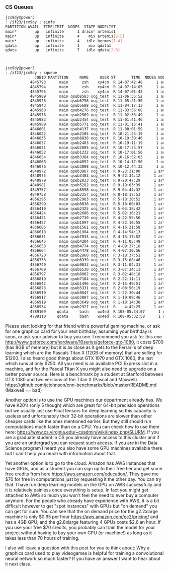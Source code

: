 



### CS Queues

```bash
jcx9dy@power3
: /if23/jcx9dy ; sinfo
PARTITION AVAIL  TIMELIMIT  NODES  STATE NODELIST
main*        up   infinite      1 drain* artemis1
main*        up   infinite      4    mix artemis[2-5]
main*        up   infinite      4   idle hermes[1-4]
qdata        up   infinite      1    mix qdata1
qdata        up   infinite      7   idle qdata[2-8]



jcx9dy@power3
: /if23/jcx9dy ; squeue
             JOBID PARTITION     NAME     USER ST       TIME  NODES NODELIST(REASON)
           4845793      main      zsh    xy4cm  R 14-07:42:48      1 artemis3
           4845794      main      zsh    xy4cm  R 14-07:14:05      1 artemis4
           4845795      main      zsh    xy4cm  R 14-07:01:42      1 artemis5
           4845909      main qsub8583 xcg_test  R 11-06:35:52      1 artemis2
           4845928      main qsub6758 xcg_test  R 11-05:21:50      1 artemis2
           4845943      main qsub5688 xcg_test  R 11-04:17:13      1 artemis2
           4845960      main qsub4276 xcg_test  R 11-03:56:08      1 artemis2
           4845976      main qsub2569 xcg_test  R 11-02:33:49      1 artemis2
           4845983      main qsub3454 xcg_test  R 11-01:41:46      1 artemis3
           4845989      main qsub5771 xcg_test  R 11-01:15:41      1 artemis3
           4846001      main qsub4137 xcg_test  R 11-00:01:59      1 artemis3
           4846022      main qsub2105 xcg_test  R 10-21:25:19      1 artemis3
           4846035      main qsub8838 xcg_test  R 10-19:39:46      1 artemis2
           4846037      main qsub2483 xcg_test  R 10-19:11:19      1 artemis2
           4846051      main qsub2805 xcg_test  R 10-17:24:57      1 artemis2
           4846052      main qsub1232 xcg_test  R 10-17:01:56      1 artemis3
           4846054      main qsub3384 xcg_test  R 10-16:52:03      1 artemis2
           4846068      main qsub4052 xcg_test  R 10-14:17:50      1 artemis2
           4846076      main qsub3808 xcg_test  R 10-12:44:33      1 artemis3
           4848972      main qsub3907 xcg_test  R 9-23:31:00      1 artemis2
           4848975      main qsub3483 xcg_test  R 9-22:34:12      1 artemis2
           4848979      main qsub2833 xcg_test  R 9-20:47:29      1 artemis2
           4848981      main qsub5282 xcg_test  R 9-19:03:39      1 artemis2
           4849757      main qsub8598 xcg_test  R 9-04:44:32      1 artemis3
           4849758      main qsub3357 xcg_test  R 8-18:17:53      1 artemis2
           4856295      main qsub2983 xcg_test  R 5-18:20:52      1 artemis4
           4856299      main qsub8838 xcg_test  R 5-18:00:03      1 artemis4
           4856410      main qsub2325 xcg_test  R 5-03:38:42      1 artemis4
           4856424      main qsub2686 xcg_test  R 5-02:16:21      1 artemis5
           4856451      main qsub2730 xcg_test  R 4-22:55:56      1 artemis4
           4856457      main qsub1097 xcg_test  R 4-22:16:55      1 artemis4
           4856605      main qsub1561 xcg_test  R 4-16:21:58      1 artemis3
           4856618      main qsub1904 xcg_test  R 4-14:54:13      1 artemis4
           4856631      main qsub7833 xcg_test  R 4-13:17:52      1 artemis4
           4856645      main qsub4204 xcg_test  R 4-11:05:48      1 artemis4
           4856653      main qsub4774 xcg_test  R 4-09:37:18      1 artemis3
           4856664      main qsub4478 xcg_test  R 4-07:30:56      1 artemis4
           4856720      main qsub2960 xcg_test  R 3-18:37:51      1 artemis3
           4856733      main qsub6339 xcg_test  R 3-15:08:46      1 artemis3
           4856749      main qsub9033 xcg_test  R 3-11:04:31      1 artemis4
           4856769      main qsub6530 xcg_test  R 3-07:24:13      1 artemis3
           4856797      main qsub8062 xcg_test  R 3-02:48:18      1 artemis4
           4856819      main qsub7184 xcg_test  R 2-22:11:11      1 artemis2
           4856842      main qsub1496 xcg_test  R 2-15:49:51      1 artemis4
           4856873      main qsub5331 xcg_test  R 2-08:56:19      1 artemis3
           4856910      main qsub8847 xcg_test  R 1-22:30:44      1 artemis4
           4856917      main qsub3887 xcg_test  R 1-19:09:46      1 artemis4
           4856919      main qsub3649 xcg_test  R 1-18:14:38      1 artemis4
           4856934      main qsub2927 xcg_test  R    4:42:25      1 artemis3
           4789109     qdata     bash    wx4ed  R 108-05:34:07      1 qdata1
           4789110     qdata     bash    wx4ed  R 108-05:32:58      1 qdata1

```



Please start looking for that friend with a powerful gaming machine, or ask for one graphics card for your next birthday, assuming your birthday is soon, or ask your advisor to buy you one. I recommend you ask for this one http://www.geforce.com/hardware/10series/geforce-gtx-1080, it costs $700 (has 8GB of memory) but it is as close as it gets to the Ferrari's of deep learning which are the Pascals Titan X (12GB of memory) that are selling for $1200. I also heard good things about GTX 1070 and GTX 1060, the last which runs at only $250. All you need is an available PCI Express slot in a machine, and for the Pascal Titan X you might also need to upgrade on a better power source. Here is a benchmark by a student at Stanford between GTX 1080 and two versions of the Titan X (Pascal and Maxwell) https://github.com/jcjohnson/cnn-benchmarks/blob/master/README.md  (Maxwell == bad)

Another option is to use the GPU machines our department already has. We have K20's (only 5 though) which are great for 64-bit precision operations but we usually just use FloatTensors for deep learning so this capacity is useless and unfortunately their 32-bit operations are slower than other cheaper cards like the ones mentioned earlier. But they still should run computations much faster than on a CPU. You can check how to use them here: https://www.cs.virginia.edu/~csadmin/wiki/index.php/SLURM. If you are a graduate student in CS you already have access to this cluster and if you are an undergrad you can request such access. If you are in the Data Science program I heard you also have some GPU machines available there but I can't help you much with information about that.

Yet another option is to go to the cloud. Amazon has AWS instances that have GPUs, and as a student you can sign up to their free tier and get some free credits from here https://aws.amazon.com/education/. They gave me $70 for free in computations just by requesting it the other day. You can try that. I have run deep learning models on the GPU on AWS successfully and it is relatively painless once everything is setup. In fact you might get attached to AWS so much you won't feel the need to ever buy a computer anymore. For the people who already have experience with AWS, it is a bit difficult however to get "spot instances" with GPUs but "on demand" you can get for sure. You can see that the on demand price for the g2.2xlarge machine is only $0.65 per hour https://aws.amazon.com/ec2/pricing/ and has a 4GB GPU, and the g2.8xlarge featuring 4 GPUs costs $2.6 an hour.  If you use your free $70 credits, you probably can train the model for your project without having to buy your own GPU (or machine!) as long as it takes less than 70 hours of training. 
 
I also will leave a question with this post for you to think about: Why a graphics card used to play videogames is helpful for training a convolutional neural network so much faster? If you have an answer I want to hear about it next class.

